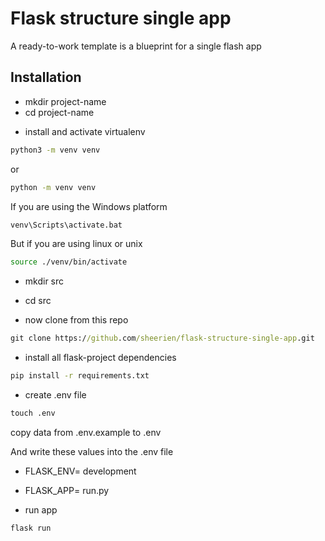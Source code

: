 # Flask structure single app

A ready-to-work template is a blueprint for a single flash app

## Installation
- mkdir project-name
- cd project-name

* install and activate virtualenv

```bash
python3 -m venv venv 
```

or

```cmd
python -m venv venv 
```

If you are using the Windows platform

```cmd
venv\Scripts\activate.bat 
```

But if you are using linux or unix

```bash
source ./venv/bin/activate 
```

- mkdir src
- cd src

- now clone from this repo

```cmd
git clone https://github.com/sheerien/flask-structure-single-app.git
```

- install all flask-project dependencies 

```bash
pip install -r requirements.txt
```
- create .env file

```cmd
touch .env
```

copy data from .env.example to .env

And write these values into the .env file

- FLASK_ENV= development 
- FLASK_APP= run.py

- run app

```cmd
flask run
```


